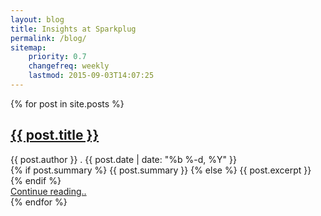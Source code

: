 ```yaml
---
layout: blog
title: Insights at Sparkplug
permalink: /blog/
sitemap:
    priority: 0.7
    changefreq: weekly
    lastmod: 2015-09-03T14:07:25
---
```

<div id="content">
  <div class="container">
    <div class="row">
      <div class="col-md-10 col-md-offset-1">
        {% for post in site.posts %}
        <div class="post type-post format-standard status-publish hentry">
          <h2 class="entry-title"><a href="{{ post.url }}" rel="bookmark" title="{{ post.title }}">{{ post.title }}</a></h2>
          <div class="entry-meta entry-header">
            <span class="author">{{ post.author }}</span> .
            <span class="published">{{ post.date | date: "%b %-d, %Y" }}</span>
          </div>
          <div class="entry-content">
            {% if post.summary %}
              {{ post.summary }}
            {% else %}
              {{ post.excerpt }}
            {% endif %}
         </div>
         <a class="read-more" href="{{ post.url }}">Continue reading.. </a>
       </div>
       {% endfor %}
     </div>
   </div>
  </div>
</div>

